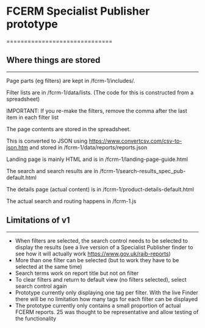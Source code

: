 # FCERM Specialist Publisher prototype

==============================

## Where things are stored
------------------------------

Page parts (eg filters) are kept in /fcrm-1/includes/.

Filter lists are in /fcrm-1/data/lists.
(The code for this is constructed from a spreadsheet)

IMPORTANT: If you re-make the filters, remove the comma after the last item in each filter list

The page contents are stored in the spreadsheet.

This is converted to JSON using https://www.convertcsv.com/csv-to-json.htm and stored in /fcrm-1/data/reports/reports.json

Landing page is mainly HTML and is in /fcrm-1/landing-page-guide.html

The search and search results are in /fcrm-1/search-results_spec_pub-default.html

The details page (actual content) is in /fcrm-1/product-details-default.html

The actual search and routing happens in /fcrm-1.js

## Limitations of v1
------------------------------

* When filters are selected, the search control needs to be selected to display the results (see a live version of a Specialist Publisher finder to see how it will actually work https://www.gov.uk/raib-reports)
* More than one filter can be selected (but to work they have to be selected at the same time)
* Search terms work on report title but not on filter
* To clear filters and return to default view (no filters selected), select search control again
* Prototype currently only displaying one tag per filter. With the live Finder there will be no limitation how many tags for each filter can be displayed
* The prototype currently only contains a small proportion of actual FCERM reports. 25 was thought to be representative and allow testing of the functionality
